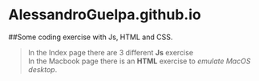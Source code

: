 # AlessandroGuelpa.github.io

##Some coding exercise with Js, HTML and CSS.

>In the Index page there are 3 different **Js** exercise<br>
>In the Macbook page there is an **HTML** exercise to *emulate MacOS desktop*.
